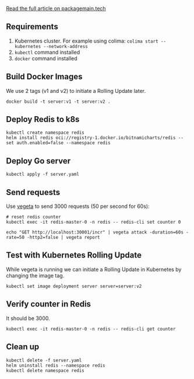 [Read the full article on packagemain.tech](https://packagemain.tech/p/graceful-shutdowns-k8s-go)

## Requirements

1. Kubernetes cluster. For example using colima: `colima start --kubernetes --network-address`
2. `kubectl` command installed
3. `docker` command installed

## Build Docker Images

We use 2 tags (v1 and v2) to initiate a Rolling Update later.

```
docker build -t server:v1 -t server:v2 .
```

## Deploy Redis to k8s

```
kubectl create namespace redis
helm install redis oci://registry-1.docker.io/bitnamicharts/redis --set auth.enabled=false --namespace redis
```

## Deploy Go server

```
kubectl apply -f server.yaml
```

## Send requests

Use [vegeta](https://github.com/tsenart/vegeta) to send 3000 requests (50 per second for 60s):

```
# reset redis counter
kubectl exec -it redis-master-0 -n redis -- redis-cli set counter 0

echo "GET http://localhost:30001/incr" | vegeta attack -duration=60s -rate=50 -http2=false | vegeta report
```

## Test with Kubernetes Rolling Update

While vegeta is running we can initiate a Rolling Update in Kubernetes by changing the image tag.

```
kubectl set image deployment server server=server:v2
```

## Verify counter in Redis

It should be 3000.

```
kubectl exec -it redis-master-0 -n redis -- redis-cli get counter
```

## Clean up

```
kubectl delete -f server.yaml
helm uninstall redis --namespace redis
kubectl delete namespace redis
```
